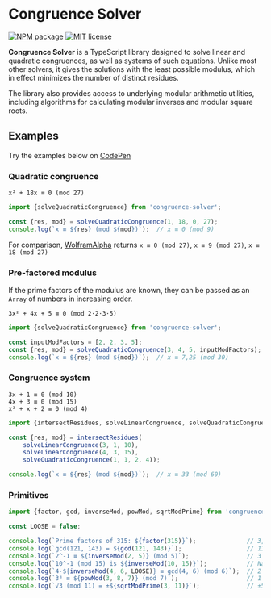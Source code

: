 # Congruence Solver

[![NPM package](https://img.shields.io/npm/v/congruence-solver.svg?style=flat)](https://npmjs.org/package/congruence-solver "View this project on npm")
[![MIT license](https://img.shields.io/badge/license-MIT-brightgreen.svg)](https://opensource.org/licenses/MIT)

**Congruence Solver** is a TypeScript library designed to solve linear and quadratic congruences, as well as systems of such equations. Unlike most other solvers, it gives the solutions with the least possible modulus, which in effect minimizes the number of distinct residues.

The library also provides access to underlying modular arithmetic utilities, including algorithms for calculating modular inverses and modular square roots.

## Examples

Try the examples below on [CodePen](https://codepen.io/Peter-Pallos/pen/KwKMJOV)

### Quadratic congruence

`x² + 18x ≡ 0 (mod 27)`

```typescript
import {solveQuadraticCongruence} from 'congruence-solver';

const {res, mod} = solveQuadraticCongruence(1, 18, 0, 27);
console.log(`x ≡ ${res} (mod ${mod})`);  // x ≡ 0 (mod 9)
```

For comparison, [WolframAlpha](https://www.wolframalpha.com/input?i=x%C2%B2%2B18x%E2%89%A10+%28mod+27%29) returns `x ≡ 0 (mod 27)`, `x ≡ 9 (mod 27)`, `x ≡ 18 (mod 27)`

### Pre-factored modulus

If the prime factors of the modulus are known, they can be passed as an `Array` of numbers in increasing order.

`3x² + 4x + 5 ≡ 0 (mod 2·2·3·5)`

```typescript
import {solveQuadraticCongruence} from 'congruence-solver';

const inputModFactors = [2, 2, 3, 5];
const {res, mod} = solveQuadraticCongruence(3, 4, 5, inputModFactors);
console.log(`x ≡ ${res} (mod ${mod})`);  // x ≡ 7,25 (mod 30)
```

### Congruence system

`3x + 1 ≡ 0 (mod 10)`  
`4x + 3 ≡ 0 (mod 15)`  
`x² + x + 2 ≡ 0 (mod 4)`

```typescript
import {intersectResidues, solveLinearCongruence, solveQuadraticCongruence} from 'congruence-solver';

const {res, mod} = intersectResidues(
    solveLinearCongruence(3, 1, 10),
    solveLinearCongruence(4, 3, 15),
    solveQuadraticCongruence(1, 1, 2, 4));

console.log(`x ≡ ${res} (mod ${mod})`);  // x ≡ 33 (mod 60)
```

### Primitives

```typescript
import {factor, gcd, inverseMod, powMod, sqrtModPrime} from 'congruence-solver';

const LOOSE = false;

console.log(`Prime factors of 315: ${factor(315)}`);              // 3,3,5,7
console.log(`gcd(121, 143) = ${gcd(121, 143)}`);                  // 11
console.log(`2^-1 ≡ ${inverseMod(2, 5)} (mod 5)`);                // 3
console.log(`10^-1 (mod 15) is ${inverseMod(10, 15)}`);           // NaN
console.log(`4·${inverseMod(4, 6, LOOSE)} ≡ gcd(4, 6) (mod 6)`);  // 2
console.log(`3⁸ ≡ ${powMod(3, 8, 7)} (mod 7)`);                   // 1
console.log(`√3 (mod 11) = ±${sqrtModPrime(3, 11)}`);             // ±5
```

